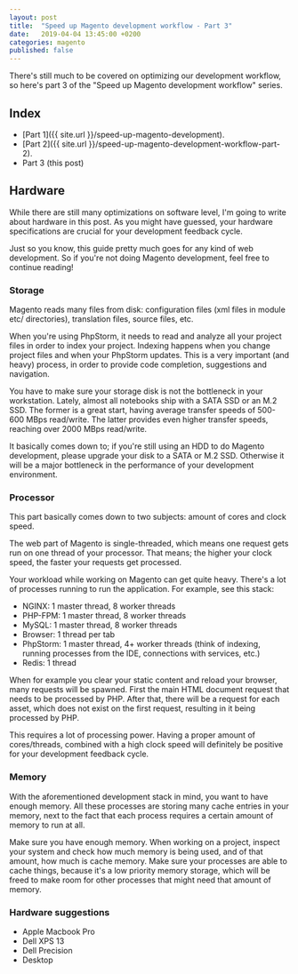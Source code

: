 ```yaml
---
layout: post
title:  "Speed up Magento development workflow - Part 3"
date:   2019-04-04 13:45:00 +0200
categories: magento
published: false
---
```

There's still much to be covered on optimizing our development workflow, so here's part 3 of the "Speed up Magento development workflow" series.

## Index
- [Part 1]({{ site.url }}/speed-up-magento-development).
- [Part 2]({{ site.url }}/speed-up-magento-development-workflow-part-2).
- Part 3 (this post)

## Hardware
While there are still many optimizations on software level, I'm going to write about hardware in this post. As you might have guessed, your hardware specifications are crucial for your development feedback cycle.

Just so you know, this guide pretty much goes for any kind of web development. So if you're not doing Magento development, feel free to continue reading!

### Storage
Magento reads many files from disk: configuration files (xml files in module etc/ directories), translation files, source files, etc. 

When you're using PhpStorm, it needs to read and analyze all your project files in order to index your project. Indexing happens when you change project files and when your PhpStorm updates. This is a very important (and heavy) process, in order to provide code completion, suggestions and navigation.

You have to make sure your storage disk is not the bottleneck in your workstation. Lately, almost all notebooks ship with a SATA SSD or an M.2 SSD. The former is a great start, having average transfer speeds of 500-600 MBps read/write. The latter provides even higher transfer speeds, reaching over 2000 MBps read/write.

It basically comes down to; if you're still using an HDD to do Magento development, please upgrade your disk to a SATA or M.2 SSD. Otherwise it will be a major bottleneck in the performance of your development environment.

### Processor
This part basically comes down to two subjects: amount of cores and clock speed.

The web part of Magento is single-threaded, which means one request gets run on one thread of your processor. That means; the higher your clock speed, the faster your requests get processed.

Your workload while working on Magento can get quite heavy. There's a lot of processes running to run the application. For example, see this stack:
- NGINX: 1 master thread, 8 worker threads
- PHP-FPM: 1 master thread, 8 worker threads
- MySQL: 1 master thread, 8 worker threads
- Browser: 1 thread per tab
- PhpStorm: 1 master thread, 4+ worker threads (think of indexing, running processes from the IDE, connections with services, etc.)
- Redis: 1 thread

When for example you clear your static content and reload your browser, many requests will be spawned. First the main HTML document request that needs to be processed by PHP. After that, there will be a request for each asset, which does not exist on the first request, resulting in it being processed by PHP.

This requires a lot of processing power. Having a proper amount of cores/threads, combined with a high clock speed will definitely be positive for your development feedback cycle.

### Memory
With the aforementioned development stack in mind, you want to have enough memory. All these processes are storing many cache entries in your memory, next to the fact that each process requires a certain amount of memory to run at all. 

Make sure you have enough memory. When working on a project, inspect your system and check how much memory is being used, and of that amount, how much is cache memory. Make sure your processes are able to cache things, because it's a low priority memory storage, which will be freed to make room for other processes that might need that amount of memory.

### Hardware suggestions
- Apple Macbook Pro
- Dell XPS 13
- Dell Precision
- Desktop 